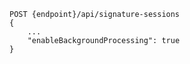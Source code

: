﻿```plaintext
POST {endpoint}/api/signature-sessions
{
	...
	"enableBackgroundProcessing": true
}
```

